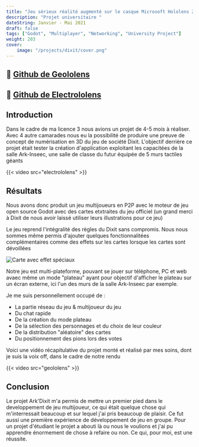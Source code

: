 ```yaml
---
title: "Jeu sérieux réalité augmenté sur le casque Microsoft Hololens 2"
description: "Projet universitaire "
dateString: Janvier - Mai 2021
draft: false
tags: ["Godot", "Multiplayer", "Networking", "University Project"]
weight: 203
cover:
    image: "/projects/dixit/cover.png"
---
```


## 🔗 [Github de Geololens](https://github.com/LuxemTheFez/Geololens)
## 🔗 [Github de Electrololens](https://github.com/LuxemTheFez/Electrololens)

## Introduction
Dans le cadre de ma licence 3 nous avions un projet de 4-5 mois à réaliser. Avec 4 autre camarades nous eu la possibilité de produire une preuve de concept de numérisation en 3D du jeu de société Dixit. L'objectif derrière ce projet était tester la création d'application exploitant les capacitées de la salle Ark-Inseec, une salle de classe du futur équipée de 5 murs tactiles géants

{{< video src="electrololens" >}}

## Résultats
Nous avons donc produit un jeu multijoueurs en P2P avec le moteur de jeu open source Godot avec des cartes etxtraites du jeu officiel (un grand merci à Dixit de nous avoir laissé utiliser leurs illustrations pour ce jeu)

Le jeu reprend l'intégralité des règles du Dixit sans compromis. Nous nous sommes même permis d'ajouter quelques fonctionnalitées complémentaires comme des effets sur les cartes lorsque les cartes sont dévoillées

![Carte avec effet spéciaux](/projects/dixit/img2.png)

Notre jeu est multi-plateforme, pouvant se jouer sur téléphone, PC et web avaec même un mode "plateau" ayant pour objectif d'afficher le plateau sur un écran externe, ici l'un des murs de la salle Ark-Inseec par exemple.

Je me suis personnellement occupé de :
- La partie réseau du jeu & multijoueur du jeu
- Du chat rapide
- De la création du mode plateau 
- De la sélection des personnages et du choix de leur couleur
- De la distribution "aléatoire" des cartes
- Du positionnement des pions lors des votes

Voici une vidéo récapitulative du projet monté et réalisé par mes soins, dont je suis la voix off, dans le cadre de notre rendu

{{< video src="geololens" >}}


## Conclusion

Le projet Ark'Dixit m'a permis de mettre un premier pied dans le developpement de jeu multijoueur, ce qui était quelque chose qui m'interressait beaucoup et sur lequel j'ai pris beaucoup de plaisir. Ce fut aussi une première expérience de développement de jeu en groupe.
Pour un projet d'étudiant le projet a abouti là ou nous le voulions et j'ai pu apprendre énormement de chose à refaire ou non. Ce qui, pour moi, est une réussite.
